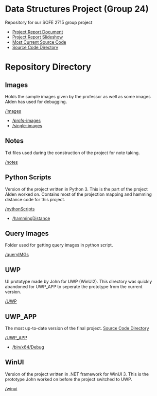 # Data Structures Project (Group 24)
Repository for our SOFE 2715 group project

- [Project Report Document](https://docs.google.com/document/d/1zSLPa5YUdwerXrFHG5TFrGs3dYmOwx3sfJro5BFAWiw/edit?usp=sharing)
- [Project Report Slideshow](https://docs.google.com/presentation/d/1tw6zD4_-0BbDfXxqoV31a8dApKX4AWhku_c9c1enzqk/edit?usp=sharing)
- [Most Current Source Code](/UWP_APP)
- [Source Code Directory](/UWP_APP/README.md)

# Repository Directory
## Images  
Holds the sample images given by the professor as well as some images Alden has used for debugging.

[/images](/images)
- [/profs-images](/images/profs-images)
- [/single-images](/images/single-images)

## Notes
Txt files used during the construction of the project for note taking.

[/notes](/notes)

## Python Scripts
Version of the project written in Python 3. This is the part of the project Alden worked on. 
Contains most of the projection mapping and hamming distance code for this project.

[/pythonScripts](/pythonScripts)
- [/hammingDistance](/pythonScripts/hammingDistance)

## Query Images
Folder used for getting query images in python script.

[/queryIMGs](/queryIMGs)

## UWP
UI prototype made by John for UWP (WinUI2). This directory was quickly abandoned for UWP_APP to seperate the prototype from the current version.

[/UWP](/UWP)

## UWP_APP
The most up-to-date version of the final project.
[Source Code Directory](/UWP_APP/README.mnd)

[/UWP_APP](/UWP_APP)
- [/bin/x64/Debug](/bin/x64/Debug)

## WinUI
Version of the project written in .NET framework for WinUI 3. This is the prototype John worked on before the project switched to UWP.

[/winui](/winui)
